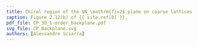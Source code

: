 ```yaml
---
title: Chiral region of the $N_\mathrm{f}=2$ plane on coarse lattices
caption: Figure 2.12(b) of {{ site.ref[0] }}.
pdf_file: CP_3D_1-order_backplane.pdf
svg_file: CP_Backplane.svg
authors: [Alessandro Sciarra]
---
```

